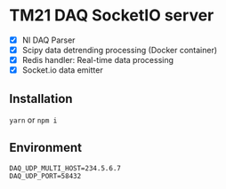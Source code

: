 # TM21 DAQ SocketIO server

- [x] NI DAQ Parser
- [x] Scipy data detrending processing (Docker container)
- [x] Redis handler: Real-time data processing
- [x] Socket.io data emitter

## Installation

`yarn` or `npm i`

## Environment

```env
DAQ_UDP_MULTI_HOST=234.5.6.7
DAQ_UDP_PORT=58432
```
